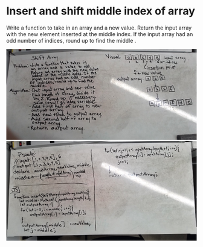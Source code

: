# Insert and shift middle index of array
Write a function to take in an array and a new value. Return the input array with the new element inserted at the middle index. If the input array had an odd number of indices, round up to find the middle .



![](shift-array-a.jpg)
![](shift-array-b.jpg)